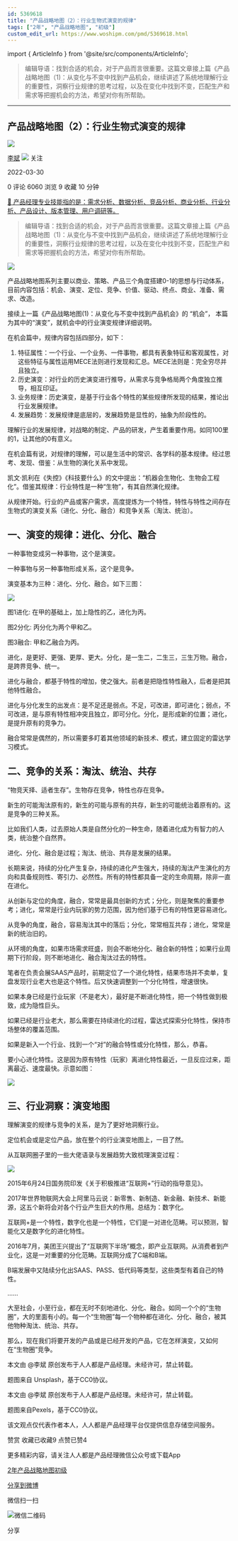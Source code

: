 ```yaml
---
id: 5369618
title: "产品战略地图（2）：行业生物式演变的规律"
tags: ["2年", "产品战略地图", "初级"]
custom_edit_url: https://www.woshipm.com/pmd/5369618.html
---
```

import { ArticleInfo } from '@site/src/components/ArticleInfo';

<ArticleInfo
    author="李斌"
    authorLink="https://www.woshipm.com/u/327542"
    published="2022-03-30"
    views={6060}
    comments={0}
    collects={9}
/>

> 编辑导语：找到合适的机会，对于产品而言很重要。这篇文章接上篇《产品战略地图（1)：从变化与不变中找到产品机会，继续讲述了系统地理解行业的重要性，洞察行业规律的思考过程，以及在变化中找到不变，匹配生产和需求等把握机会的方法，希望对你有所帮助。

---

## 产品战略地图（2）：行业生物式演变的规律

[![](https://image.woshipm.com/wp-files/2022/07/se1sOgcrP0wyy0LXwTad.jpeg!/both/72x72)](https://www.woshipm.com/u/327542)

[李斌](https://www.woshipm.com/u/327542) ![](https://static.woshipm.com/tag/1101_1@2x.png) 关注

2022-03-30

0 评论 6060 浏览 9 收藏 10 分钟

[🔗 产品经理专业技能指的是：需求分析、数据分析、竞品分析、商业分析、行业分析、产品设计、版本管理、用户调研等。](https://ke.qidianla.com/courses/90pm)

> 编辑导语：找到合适的机会，对于产品而言很重要。这篇文章接上篇《产品战略地图（1)：从变化与不变中找到产品机会，继续讲述了系统地理解行业的重要性，洞察行业规律的思考过程，以及在变化中找到不变，匹配生产和需求等把握机会的方法，希望对你有所帮助。

![](https://image.yunyingpai.com/wp/2022/03/JIQRhHa1dPWYe7L8hLFp.jpg)

产品战略地图系列主要以商业、策略、产品三个角度搭建0-1的思想与行动体系，目前内容包括：机会、演变、定位、竞争、价值、驱动、终点、商业、准备、需求、改造。

接续上一篇《产品战略地图(1)：从变化与不变中找到产品机会》的 “机会”， 本篇为其中的“演变”，就机会中的行业演变规律详细说明。

在机会篇中，规律内容包括四部分，如下：

1.  特征属性：一个行业、一个业务、一件事物，都具有表象特征和客观属性，对这些特征与属性运用MECE法则进行发现和汇总。MECE法则是：完全穷尽并且独立。
2.  历史演变：对行业的历史演变进行推导，从需求与竞争格局两个角度独立推导，相互印证。
3.  业务规律：历史演变，是基于行业各个特性的某些规律所发现的结果，推论出行业发展规律。
4.  发展趋势：发展规律是底层的，发展趋势是显性的，抽象为阶段性的。

理解行业的发展规律，对战略的制定、产品的研发，产生着重要作用。如同100里的1，让其他的0有意义。

在机会篇有说，对规律的理解，可以是生活中的常识、各学科的基本规律。经过思考、发现、借鉴：从生物的演化关系中发现。

凯文·凯利在《失控》《科技要什么》的文中提出：“机器会生物化、生物会工程化”。借鉴其规律：行业特性是一种“生物”，有其自然演化规律。

从规律开始。行业的产品或客户需求，高度提炼为一个特性，特性与特性之间存在生物式的演变关系（进化、分化、融合）和竞争关系（淘汰、统治）。

## 一、演变的规律：进化、分化、融合

一种事物变成另一种事物，这个是演变。

一种事物与另一种事物形成关系，这个是竞争。

演变基本为三种：进化、分化、融合。如下三图：

![](https://image.yunyingpai.com/wp/2022/03/l8AV6nsuAuftYsFjt0UV.png)

图1进化: 在甲的基础上，加上隐性的乙，进化为丙。

图2分化: 丙分化为两个甲和乙。

图3融合: 甲和乙融合为丙。

进化，是更好、更强、更厚、更大。分化，是一生二，二生三，三生万物。融合，是跨界竞争、统一。

进化与融合，都基于特性的增加，使之强大。前者是把隐性特性融入，后者是把其他特性融合。

进化与分化发生的出发点：是不足还是弱点。不足，可改进，即可进化；弱点，不可改进，是与原有特性相冲突且独立，即可分化。分化，是形成新的位置；进化，是提升原有的竞争力。

融合常常是偶然的，所以需要多盯着其他领域的新技术、模式，建立固定的雷达学习模式。

## 二、竞争的关系：淘汰、统治、共存

“物竞天择、适者生存”。生物存在竞争，特性也存在竞争。

新生的可能淘汰原有的，新生的可能与原有的共存，新生的可能统治着原有的。这是竞争的三种关系。

比如我们人类，过去原始人类是自然分化的一种生命，随着进化成为有智力的人类，统治整个自然界。

进化、分化、融合是过程；淘汰、统治、共存是发展的结果。

长期来说，持续的分化产生复杂，持续的进化产生强大，持续的淘汰产生演化的方向和具备规则性、寄引力、必然性。所有的特性都具备一定的生命周期，除非一直在进化​。​

从创新与定位的角度，融合，常常是最具创新的方式；分化，则是聚焦的重要参考；进化，常常是行业内玩家的势力范围，因为他们基于已有的特性更容易进化。

从竞争的角度，融合，容易淘汰其中的落后；分化，常常相互共存；进化，常常是新的统治旧的。

从环境的角度，如果市场需求旺盛，则会不断地分化、融合新的特性；如果行业周期下行阶段，则不断地进化、融合淘汰过去的特性。

笔者在负责会展SAAS产品时，前期定位了一个进化特性，结果市场并不卖单，复盘发现行业老大也是这个特性。后又快速调整到一个分化特性，增速很快。

如果本身已经是行业玩家（不是老大），最好是不断进化特性，把一个特性做到极致，成为隐性巨头。

如果已经是行业老大，那么需要在持续进化的过程，雷达式探索分化特性，保持市场整体的覆盖范围。

如果是新入一个行业、找到一个“对”的融合特性或分化特性，那么，恭喜。

要小心进化特性。这是因为原有特性（玩家）离进化特性最近，一旦反应过来，距离最近、速度最快。示意如图：

![](https://image.yunyingpai.com/wp/2022/03/X0C2Bu0VGMYUxbx9uAaD.png)

## 三、行业洞察：演变地图

理解演变的规律与竞争的关系，是为了更好地洞察行业。

定位机会或是定位产品，放在整个的行业演变地图上，一目了然。

从互联网圈子里的一些大佬语录与发展趋势大致梳理演变过程：

![](https://image.yunyingpai.com/wp/2022/03/41pmuaqYQEwYcdFCrTPC.png)

2015年6月24日国务院印发《关于积极推进“互联网+”行动的指导意见》。

2017年世界物联网大会上阿里马云说：新零售、新制造、新金融、新技术、新能源，这五个新将会对各个行业产生巨大的作用。总结为：数字化。

互联网+是一个特性，数字化也是一个特性，它们是一对进化范畴。可以预测，智能化又是数字化的进化特性。

2016年7月，美团王兴提出了“互联网下半场”概念，即产业互联网。从消费者到产业化，这是一对重要的分化范畴。互联网分成了C端和B端。

B端发展中又陆续分化出SAAS、PASS、低代码等类型，这些类型有着自己的特性。

……

大至社会，小至行业，都在无时不刻地进化、分化、融合。如同一个个的“生物圈”，大的里面有小的。每一个“生物圈”每一个物种都在进化、分化、融合，被其他物种淘汰、统治、共存。

那么，现在我们将要开发的产品或是已经开发的产品，它在怎样演变，又如何在“生物圈”竞争。

本文由 @李斌 原创发布于人人都是产品经理。未经许可，禁止转载。

题图来自 Unsplash，基于CC0协议。

本文由 @李斌 原创发布于人人都是产品经理。未经许可，禁止转载。

题图来自Pexels，基于CC0协议。

该文观点仅代表作者本人，人人都是产品经理平台仅提供信息存储空间服务。

赞赏 收藏已收藏9 点赞已赞4

更多精彩内容，请关注人人都是产品经理微信公众号或下载App

[2年](https://www.woshipm.com/tag/2%e5%b9%b4)[产品战略地图](https://www.woshipm.com/tag/%e4%ba%a7%e5%93%81%e6%88%98%e7%95%a5%e5%9c%b0%e5%9b%be)[初级](https://www.woshipm.com/tag/%e5%88%9d%e7%ba%a7)

[分享到微博](https://service.weibo.com/share/share.php?appkey=2775287854&title=产品战略地图（2）：行业生物式演变的规律&url=https://www.woshipm.com/pmd/5369618.html&pic=https://image.yunyingpai.com/wp/2022/03/JIQRhHa1dPWYe7L8hLFp.jpg)

微信扫一扫

![微信二维码](https://api.pwmqr.com/qrcode/create/?url=https://www.woshipm.com/pmd/5369618.html)

分享